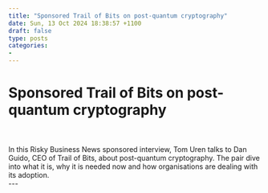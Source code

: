 ```yaml
---
title: "Sponsored Trail of Bits on post-quantum cryptography"
date: Sun, 13 Oct 2024 18:38:57 +1100
draft: false
type: posts
categories: 
- 
---
```

# Sponsored Trail of Bits on post-quantum cryptography

<br/>

<br/>
In this Risky Business News sponsored interview, Tom Uren talks to Dan Guido, CEO of Trail of Bits, about post-quantum cryptography. The pair dive into what it is, why it is needed now and how organisations are dealing with its adoption.

<br/>
---
